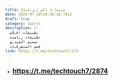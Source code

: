 ```yaml
---
title: 2سينمانا إكس إيرثلنك
date: 2025-07-28T20:36:18.781Z
draft: true
category: sports
description: |-
  تطبيقات افـلام
  تطبيقات رياضيه
  تصميم الفيديو
  قسم المتفرقـات
link: https://t.me/techtouch7/173
---
```

* ## <https://t.me/techtouch7/2874>